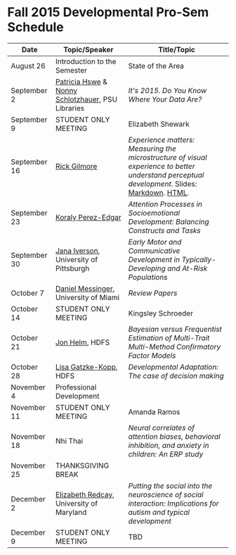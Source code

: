 # Fall 2015 Developmental Pro-Sem Schedule

| Date	       | Topic/Speaker	               | Title/Topic       |
|--------------|-------------------------------|-------------------|
| August 26	   | Introduction to the Semester  | State of the Area |
| September 2  | [Patricia Hswe](http://www.personal.psu.edu/users/p/m/pmh22/) & [Nonny Schlotzhauer](https://www.libraries.psu.edu/psul/staffdirectory.html?uid=vxs120), PSU Libraries | *It's 2015. Do You Know Where Your Data Are?* |
| September 9  | STUDENT ONLY MEETING         | Elizabeth Shewark |
| September 16 | [Rick Gilmore](http://psych.la.psu.edu/directory/rog1)                 | *Experience matters: Measuring the microstructure of visual experience to better understand perceptual development*. Slides: [Markdown](2015-09-15-gilmore/dev-prosem-2015-09-16.Rmd). [HTML](https://gitraw.com/psu-psychology/developmental/master/prosem/2015-09-16-gilmore/dev-prosem-2015-09-16.html).
| September 23 | [Koraly Perez-Edgar](http://psych.la.psu.edu/directory/kxp24)	          | *Attention Processes in Socioemotional Development: Balancing Constructs and Tasks* |
| September 30 | [Jana Iverson](http://www.psychology.pitt.edu/person/jana-iverson-phd), University of Pittsburgh | *Early Motor and Communicative Development in Typically-Developing and At-Risk Populations* |
| October 7	   | [Daniel Messinger](http://www.psy.miami.edu/faculty/dmessinger/), University of Miami | *Review Papers* |
| October 14   | STUDENT ONLY MEETING	     | Kingsley Schroeder
| October 21   | [Jon Helm](http://quantdev.ssri.psu.edu/avada_people/jonathan-helm/), HDFS	         | *Bayesian versus Frequentist Estimation of Multi-Trait Multi-Method Confirmatory Factor Models* |
| October 28   | [Lisa Gatzke-Kopp](http://www.hhd.psu.edu/hdfs/directory/Bio.aspx?id=LisaGatzke-Kopp), HDFS	     | *Developmental Adaptation: The case of decision making* |
| November 4   | Professional Development    | |
| November 11  | STUDENT ONLY MEETING	     | Amanda Ramos                                          |
| November 18  | Nhi Thai                    | *Neural correlates of attention biases, behavioral inhibition, and anxiety in children: An ERP study* |
| November 25  | THANKSGIVING BREAK          |	                     |
| December 2   | [Elizabeth Redcay](http://www.dscn.umd.edu/DSCN/people.html), University of Maryland | *Putting the social into the neuroscience of social interaction: Implications for autism and typical development* |
| December 9   | STUDENT ONLY MEETING	     | TBD |
